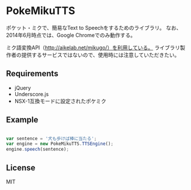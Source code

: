 PokeMikuTTS
===========

ポケット・ミクで、簡易なText to Speechをするためのライブラリ。
なお、2014年6月時点では、Google Chromeでのみ動作する。

ミク語変換API（http://aikelab.net/mikugo/）を利用している。
ライブラリ製作者の提供するサービスではないので、使用時には注意していただきたい。

## Requirements
* jQuery
* Underscore.js
* NSX-1互換モードに設定されたポケミク


## Example
```JavaScript

var sentence = '犬も歩けば棒に当たる';
var engine = new PokeMikuTTS.TTSEngine();
engine.speech(sentence);

```

## License
MIT